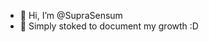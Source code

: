 - 👋 Hi, I’m @SupraSensum
- 🌱 Simply stoked to document my growth :D

<!---
SupraSensum/SupraSensum is a ✨ special ✨ repository because its `README.md` (this file) appears on your GitHub profile.
You can click the Preview link to take a look at your changes.
--->
